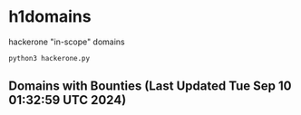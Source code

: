 # h1domains
hackerone "in-scope" domains

`python3 hackerone.py`
## Domains with Bounties (Last Updated Tue Sep 10 01:32:59 UTC 2024)
```

```
